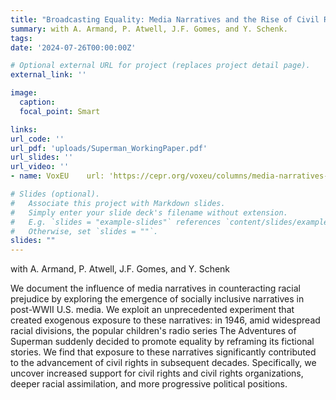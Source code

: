 ```yaml
---
title: "Broadcasting Equality: Media Narratives and the Rise of Civil Rights"
summary: with A. Armand, P. Atwell, J.F. Gomes, and Y. Schenk.
tags:
date: '2024-07-26T00:00:00Z'

# Optional external URL for project (replaces project detail page).
external_link: ''

image:
  caption: 
  focal_point: Smart

links:
url_code: ''
url_pdf: 'uploads/Superman_WorkingPaper.pdf'
url_slides: ''
url_video: ''
- name: VoxEU    url: 'https://cepr.org/voxeu/columns/media-narratives-racial-equality-how-superman-helped-pave-ground-civil-rights'

# Slides (optional).
#   Associate this project with Markdown slides.
#   Simply enter your slide deck's filename without extension.
#   E.g. `slides = "example-slides"` references `content/slides/example-slides.md`.
#   Otherwise, set `slides = ""`.
slides: ""
---
```


with A. Armand, P. Atwell, J.F. Gomes, and Y. Schenk

We document the influence of media narratives in counteracting racial prejudice by exploring the
emergence of socially inclusive narratives in post-WWII U.S. media. We exploit an unprecedented
experiment that created exogenous exposure to these narratives: in 1946, amid widespread racial divisions,
the popular children's radio series The Adventures of Superman suddenly decided to promote
equality by reframing its fictional stories. We find that exposure to these narratives significantly contributed
to the advancement of civil rights in subsequent decades. Specifically, we uncover increased
support for civil rights and civil rights organizations, deeper racial assimilation, and more progressive
political positions.
